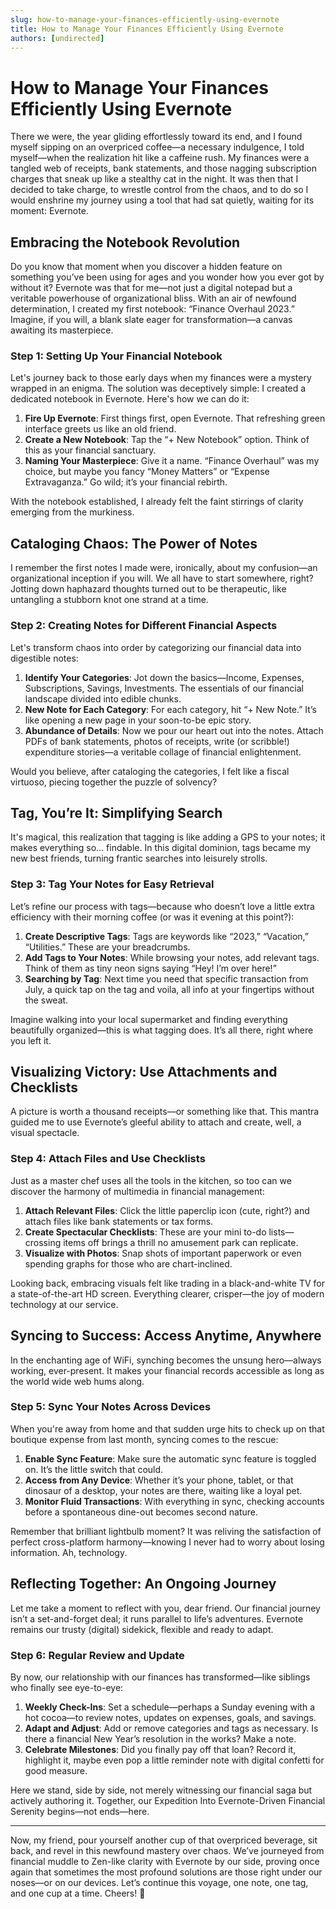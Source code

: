 ```yaml
---
slug: how-to-manage-your-finances-efficiently-using-evernote
title: How to Manage Your Finances Efficiently Using Evernote
authors: [undirected]
---
```



# How to Manage Your Finances Efficiently Using Evernote

There we were, the year gliding effortlessly toward its end, and I found myself sipping on an overpriced coffee—a necessary indulgence, I told myself—when the realization hit like a caffeine rush. My finances were a tangled web of receipts, bank statements, and those nagging subscription charges that sneak up like a stealthy cat in the night. It was then that I decided to take charge, to wrestle control from the chaos, and to do so I would enshrine my journey using a tool that had sat quietly, waiting for its moment: Evernote.

## Embracing the Notebook Revolution

Do you know that moment when you discover a hidden feature on something you’ve been using for ages and you wonder how you ever got by without it? Evernote was that for me—not just a digital notepad but a veritable powerhouse of organizational bliss. With an air of newfound determination, I created my first notebook: “Finance Overhaul 2023.” Imagine, if you will, a blank slate eager for transformation—a canvas awaiting its masterpiece.

### Step 1: Setting Up Your Financial Notebook

Let's journey back to those early days when my finances were a mystery wrapped in an enigma. The solution was deceptively simple: I created a dedicated notebook in Evernote. Here's how we can do it:

1. **Fire Up Evernote**: First things first, open Evernote. That refreshing green interface greets us like an old friend.
2. **Create a New Notebook**: Tap the “+ New Notebook” option. Think of this as your financial sanctuary.
3. **Naming Your Masterpiece**: Give it a name. “Finance Overhaul” was my choice, but maybe you fancy “Money Matters” or “Expense Extravaganza.” Go wild; it’s your financial rebirth.

With the notebook established, I already felt the faint stirrings of clarity emerging from the murkiness.

## Cataloging Chaos: The Power of Notes

I remember the first notes I made were, ironically, about my confusion—an organizational inception if you will. We all have to start somewhere, right? Jotting down haphazard thoughts turned out to be therapeutic, like untangling a stubborn knot one strand at a time.

### Step 2: Creating Notes for Different Financial Aspects

Let's transform chaos into order by categorizing our financial data into digestible notes:

1. **Identify Your Categories**: Jot down the basics—Income, Expenses, Subscriptions, Savings, Investments. The essentials of our financial landscape divided into edible chunks.
2. **New Note for Each Category**: For each category, hit “+ New Note.” It’s like opening a new page in your soon-to-be epic story.
3. **Abundance of Details**: Now we pour our heart out into the notes. Attach PDFs of bank statements, photos of receipts, write (or scribble!) expenditure stories—a veritable collage of financial enlightenment.

Would you believe, after cataloging the categories, I felt like a fiscal virtuoso, piecing together the puzzle of solvency?

## Tag, You’re It: Simplifying Search

It's magical, this realization that tagging is like adding a GPS to your notes; it makes everything so... findable. In this digital dominion, tags became my new best friends, turning frantic searches into leisurely strolls.

### Step 3: Tag Your Notes for Easy Retrieval

Let’s refine our process with tags—because who doesn’t love a little extra efficiency with their morning coffee (or was it evening at this point?):

1. **Create Descriptive Tags**: Tags are keywords like “2023,” “Vacation,” “Utilities.” These are your breadcrumbs.
2. **Add Tags to Your Notes**: While browsing your notes, add relevant tags. Think of them as tiny neon signs saying “Hey! I’m over here!” 
3. **Searching by Tag**: Next time you need that specific transaction from July, a quick tap on the tag and voila, all info at your fingertips without the sweat.

Imagine walking into your local supermarket and finding everything beautifully organized—this is what tagging does. It’s all there, right where you left it. 

## Visualizing Victory: Use Attachments and Checklists

A picture is worth a thousand receipts—or something like that. This mantra guided me to use Evernote’s gleeful ability to attach and create, well, a visual spectacle.

### Step 4: Attach Files and Use Checklists

Just as a master chef uses all the tools in the kitchen, so too can we discover the harmony of multimedia in financial management:

1. **Attach Relevant Files**: Click the little paperclip icon (cute, right?) and attach files like bank statements or tax forms. 
2. **Create Spectacular Checklists**: These are your mini to-do lists—crossing items off brings a thrill no amusement park can replicate.
3. **Visualize with Photos**: Snap shots of important paperwork or even spending graphs for those who are chart-inclined.

Looking back, embracing visuals felt like trading in a black-and-white TV for a state-of-the-art HD screen. Everything clearer, crisper—the joy of modern technology at our service.

## Syncing to Success: Access Anytime, Anywhere

In the enchanting age of WiFi, synching becomes the unsung hero—always working, ever-present. It makes your financial records accessible as long as the world wide web hums along.

### Step 5: Sync Your Notes Across Devices

When you're away from home and that sudden urge hits to check up on that boutique expense from last month, syncing comes to the rescue:

1. **Enable Sync Feature**: Make sure the automatic sync feature is toggled on. It’s the little switch that could.
2. **Access from Any Device**: Whether it’s your phone, tablet, or that dinosaur of a desktop, your notes are there, waiting like a loyal pet.
3. **Monitor Fluid Transactions**: With everything in sync, checking accounts before a spontaneous dine-out becomes second nature.

Remember that brilliant lightbulb moment? It was reliving the satisfaction of perfect cross-platform harmony—knowing I never had to worry about losing information. Ah, technology.

## Reflecting Together: An Ongoing Journey

Let me take a moment to reflect with you, dear friend. Our financial journey isn’t a set-and-forget deal; it runs parallel to life’s adventures. Evernote remains our trusty (digital) sidekick, flexible and ready to adapt. 

### Step 6: Regular Review and Update

By now, our relationship with our finances has transformed—like siblings who finally see eye-to-eye:

1. **Weekly Check-Ins**: Set a schedule—perhaps a Sunday evening with a hot cocoa—to review notes, updates on expenses, goals, and savings.
2. **Adapt and Adjust**: Add or remove categories and tags as necessary. Is there a financial New Year’s resolution in the works? Make a note.
3. **Celebrate Milestones**: Did you finally pay off that loan? Record it, highlight it, maybe even pop a little reminder note with digital confetti for good measure.

Here we stand, side by side, not merely witnessing our financial saga but actively authoring it. Together, our Expedition Into Evernote-Driven Financial Serenity begins—not ends—here.

---

Now, my friend, pour yourself another cup of that overpriced beverage, sit back, and revel in this newfound mastery over chaos. We’ve journeyed from financial muddle to Zen-like clarity with Evernote by our side, proving once again that sometimes the most profound solutions are those right under our noses—or on our devices. Let’s continue this voyage, one note, one tag, and one cup at a time. Cheers! 🥂